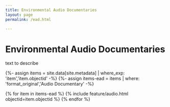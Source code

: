 ```yaml
---
title: Environmental Audio Documentaries
layout: page
permalink: /ead.html

---
```


# Environmental Audio Documentaries

text to describe

{%- assign items = site.data[site.metadata] | where_exp: 'item','item.objectid' -%}
{%- assign items-ead = items | where: 'format_original','Audio Documentary' -%}

{% for item in items-ead %}
{% include feature/audio.html objectid=item.objectid %}
{% endfor %}

